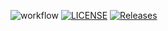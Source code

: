 ![workflow](https://github.com/Napier40617844/sem2/actions/workflows/main.yml/badge.svg)
[![LICENSE](https://img.shields.io/github/license/Napier40617844/sem2.svg?style=flat-square)](https://github.com/Napier40617844/sem2/blob/master/LICENSE)
[![Releases](https://img.shields.io/github/release/Napier40617844/sem2/all.svg?style=flat-square)](https://github.com/Napier40617844/sem2/releases)
